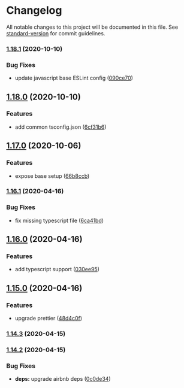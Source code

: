 # Changelog

All notable changes to this project will be documented in this file. See [standard-version](https://github.com/conventional-changelog/standard-version) for commit guidelines.

### [1.18.1](https://github.com/karolis-sh/eslint-config/compare/v1.18.0...v1.18.1) (2020-10-10)


### Bug Fixes

* update javascript base ESLint config ([090ce70](https://github.com/karolis-sh/eslint-config/commit/090ce7038a59b7ebd3570e17ffd94fd12cebc4cd))

## [1.18.0](https://github.com/karolis-sh/eslint-config/compare/v1.17.0...v1.18.0) (2020-10-10)


### Features

* add common tsconfig.json ([6cf31b6](https://github.com/karolis-sh/eslint-config/commit/6cf31b6027a805fd99a28f171b78cff50bf82bae))

## [1.17.0](https://github.com/karolis-sh/eslint-config/compare/v1.16.1...v1.17.0) (2020-10-06)


### Features

* expose base setup ([66b8ccb](https://github.com/karolis-sh/eslint-config/commit/66b8ccb4443fc15a36c67e85748deb524dd37f9f))

### [1.16.1](https://github.com/karolis-sh/eslint-config/compare/v1.16.0...v1.16.1) (2020-04-16)


### Bug Fixes

* fix missing typescript file ([6ca41bd](https://github.com/karolis-sh/eslint-config/commit/6ca41bde8791b96a0c444aa88688841fa1863ee4))

## [1.16.0](https://github.com/karolis-sh/eslint-config/compare/v1.15.0...v1.16.0) (2020-04-16)


### Features

* add typescript support ([030ee95](https://github.com/karolis-sh/eslint-config/commit/030ee952f865fec775f282f3376160dcd4624e00))

## [1.15.0](https://github.com/karolis-sh/eslint-config/compare/v1.14.3...v1.15.0) (2020-04-16)


### Features

* upgrade prettier ([48d4c0f](https://github.com/karolis-sh/eslint-config/commit/48d4c0f8c04365b99345ac3f24dd427119eb2580))

### [1.14.3](https://github.com/karolis-sh/eslint-config/compare/v1.14.2...v1.14.3) (2020-04-15)

### [1.14.2](https://github.com/karolis-sh/eslint-config/compare/v1.14.1...v1.14.2) (2020-04-15)


### Bug Fixes

* **deps:** upgrade airbnb deps ([0c0de34](https://github.com/karolis-sh/eslint-config/commit/0c0de3443bcd77b2422e2e13eb90060ddbc4c0e0))
